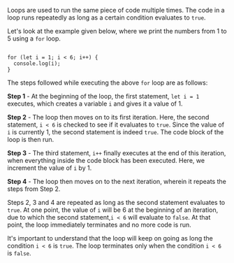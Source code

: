 Loops are used to run the same piece of code multiple times. The code in a loop runs repeatedly as long as a certain condition evaluates to `true`.

Let's look at the example given below,
where we print the numbers from 1 to 5 using a `for` loop.

<Editor lang="javascript">
<code>
for (let i = 1; i < 6; i++) {
  console.log(i);
}
</code>
</Editor>

The steps followed while executing the above `for` loop are as follows:

**Step 1** - At the beginning of the loop, the first statement, `let i = 1` executes, which creates a variable `i` and gives it a value of 1.

**Step 2** - The loop then moves on to its first iteration. Here, the second statement, `i < 6` is checked to see if it evaluates to `true`. Since the value of `i` is currently 1, the second statement is indeed `true`. The code block of the loop is then run.

**Step 3** - The third statement, `i++` finally executes at the end of this iteration, when everything inside the code block has been executed. Here, we increment the value of `i` by 1.

**Step 4** - The loop then moves on to the next iteration, wherein it repeats the steps from Step 2.

Steps 2, 3 and 4 are repeated as long as the second statement evaluates to `true`. At one point, the value of `i` will be 6 at the beginning of an iteration, due to which the second statement,`i < 6` will evaluate to `false`. At that point, the loop immediately terminates and no more code is run.

It's important to understand that the loop will keep on going as long the condition `i < 6` is `true`. The loop terminates only when the condition `i < 6` is `false`.